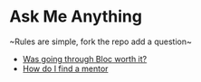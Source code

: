 # Ask Me Anything
~Rules are simple, fork the repo add a question~

- [Was going through Bloc worth it?]()
- [How do I find a mentor]()

